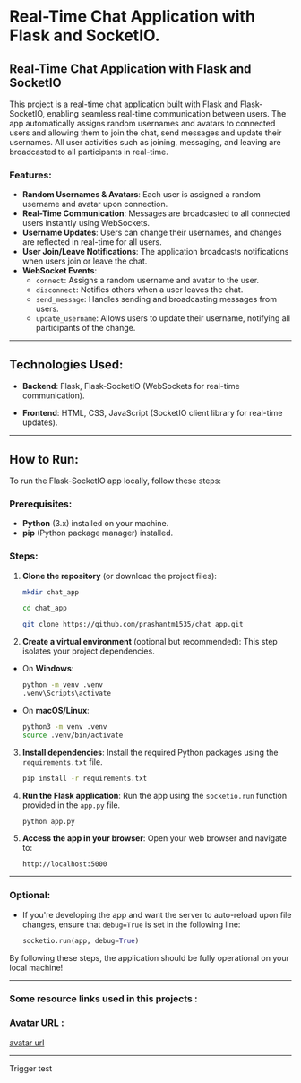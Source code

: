 # Real-Time Chat Application with Flask and SocketIO.

## Real-Time Chat Application with Flask and SocketIO

This project is a real-time chat application built with Flask and Flask-SocketIO, enabling seamless real-time communication between users. The app automatically assigns random usernames and avatars to connected users and allowing them to join the chat, send messages and update their usernames. All user activities such as joining, messaging, and leaving are broadcasted to all participants in real-time.

### Features:
- **Random Usernames & Avatars**: Each user is assigned a random username and avatar upon connection.
- **Real-Time Communication**: Messages are broadcasted to all connected users instantly using WebSockets.
- **Username Updates**: Users can change their usernames, and changes are reflected in real-time for all users.
- **User Join/Leave Notifications**: The application broadcasts notifications when users join or leave the chat.
- **WebSocket Events**:
  - `connect`: Assigns a random username and avatar to the user.
  - `disconnect`: Notifies others when a user leaves the chat.
  - `send_message`: Handles sending and broadcasting messages from users.
  - `update_username`: Allows users to update their username, notifying all participants of the change.
---

## Technologies Used:
- **Backend**: Flask, Flask-SocketIO (WebSockets for real-time communication).

- **Frontend**: HTML, CSS, JavaScript (SocketIO client library for real-time updates).
---

## How to Run:
To run the Flask-SocketIO app locally, follow these steps:

### Prerequisites:
- **Python** (3.x) installed on your machine.
- **pip** (Python package manager) installed.

### Steps:

1. **Clone the repository** (or download the project files):

   ```bash
   mkdir chat_app
   ```

   ```bash
   cd chat_app
   ```

   ```bash
   git clone https://github.com/prashantm1535/chat_app.git
   ```

2. **Create a virtual environment** (optional but recommended): This step isolates your project dependencies.
   
- On **Windows**:
  ```bash
  python -m venv .venv
  .venv\Scripts\activate
  ```
  
- On **macOS/Linux**:
  ```bash
  python3 -m venv .venv
  source .venv/bin/activate
  ```

3. **Install dependencies**: Install the required Python packages using the `requirements.txt` file.

   ```bash
   pip install -r requirements.txt
   ```

4. **Run the Flask application**: Run the app using the `socketio.run` function provided in the `app.py` file.
   
   ```bash
   python app.py
   ```

5. **Access the app in your browser**: Open your web browser and navigate to:
   ```
   http://localhost:5000
   ```
---

### Optional:
- If you're developing the app and want the server to auto-reload upon file changes, ensure that `debug=True` is set in the following line:
   ```python
   socketio.run(app, debug=True)
   ```

By following these steps, the application should be fully operational on your local machine!

---

### Some resource links used in this projects : 

### Avatar URL :
[avatar url](https://avatar.iran.liara.run/public/boy?username=user_123)

---
Trigger test
